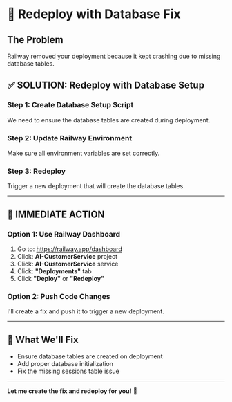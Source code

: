 # 🚀 Redeploy with Database Fix

## The Problem
Railway removed your deployment because it kept crashing due to missing database tables.

## ✅ **SOLUTION: Redeploy with Database Setup**

### **Step 1: Create Database Setup Script**
We need to ensure the database tables are created during deployment.

### **Step 2: Update Railway Environment**
Make sure all environment variables are set correctly.

### **Step 3: Redeploy**
Trigger a new deployment that will create the database tables.

---

## 🎯 **IMMEDIATE ACTION**

### **Option 1: Use Railway Dashboard**
1. Go to: https://railway.app/dashboard
2. Click: **AI-CustomerService** project
3. Click: **AI-CustomerService** service
4. Click: **"Deployments"** tab
5. Click **"Deploy"** or **"Redeploy"**

### **Option 2: Push Code Changes**
I'll create a fix and push it to trigger a new deployment.

---

## 🔧 **What We'll Fix**
- Ensure database tables are created on deployment
- Add proper database initialization
- Fix the missing sessions table issue

---

**Let me create the fix and redeploy for you!** 🚀

